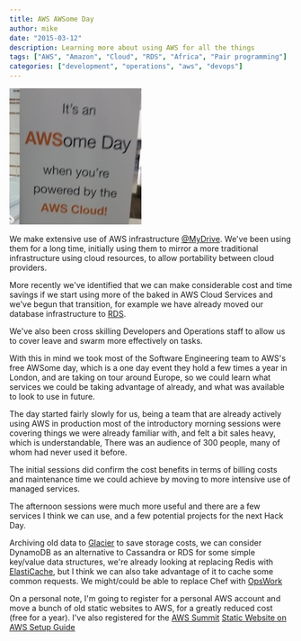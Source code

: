 ```yaml
---
title: AWS AWSome Day
author: mike
date: "2015-03-12"
description: Learning more about using AWS for all the things
tags: ["AWS", "Amazon", "Cloud", "RDS", "Africa", "Pair programming"]
categories: ["development", "operations", "aws", "devops"]
---
```


![AWSome Day banner](/assets/media/awsome_day.jpg)


We make extensive use of AWS infrastructure [@MyDrive](https://twitter.com/_mydrive).
We've been using them for a long time, initially using them to mirror a more traditional
infrastructure using cloud resources, to allow portability between cloud providers.

More recently we've identified that we can make considerable cost and time savings
if we start using more of the baked in AWS Cloud Services and we've begun that transition,
for example we have already moved our database infrastructure to [RDS](http://aws.amazon.com/rds/).

We've also been cross skilling Developers and Operations staff to allow us to
cover leave and swarm more effectively on tasks.

With this in mind we took most of the Software Engineering team to AWS's free
AWSome day, which is a one day event they hold a few times a year in London, and are
taking on tour around Europe, so we could learn what services we could be taking
advantage of already, and what was available to look to use in future.

The day started fairly slowly for us, being a team that are already actively using
AWS in production most of the introductory morning sessions were covering things
we were already familiar with, and felt a bit sales heavy, which is understandable,
There was an audience of 300 people, many of whom had never used it before.

The initial sessions did confirm the cost benefits in terms of billing costs and
maintenance time we could achieve by moving to more intensive use of managed services.

The afternoon sessions were much more useful and there are a few services I think
we can use, and a few potential projects for the next Hack Day.

Archiving old data to [Glacier](http://aws.amazon.com/glacier/) to save storage costs, we can consider DynamoDB as
an alternative to Cassandra or RDS for some simple key/value data structures,
we're already looking at replacing Redis with [ElastiCache](http://aws.amazon.com/elasticache/), but I think we can
also take advantage of it to cache some common requests. We might/could be able to
replace Chef with [OpsWork](http://aws.amazon.com/opsworks/)

On a personal note, I'm going to register for a personal AWS account and move a
bunch of old static websites to AWS, for a greatly reduced cost (free for a year).
I've also registered for the [AWS Summit](http://aws.amazon.com/summits/london/)
[Static Website on AWS Setup Guide](http://docs.aws.amazon.com/gettingstarted/latest/swh/website-hosting-intro.html)
